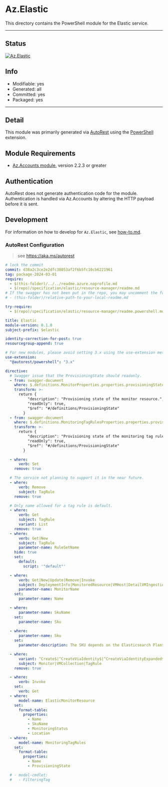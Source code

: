 <!-- region Generated -->
# Az.Elastic
This directory contains the PowerShell module for the Elastic service.

---
## Status
[![Az.Elastic](https://img.shields.io/powershellgallery/v/Az.Elastic.svg?style=flat-square&label=Az.Elastic "Az.Elastic")](https://www.powershellgallery.com/packages/Az.Elastic/)

## Info
- Modifiable: yes
- Generated: all
- Committed: yes
- Packaged: yes

---
## Detail
This module was primarily generated via [AutoRest](https://github.com/Azure/autorest) using the [PowerShell](https://github.com/Azure/autorest.powershell) extension.

## Module Requirements
- [Az.Accounts module](https://www.powershellgallery.com/packages/Az.Accounts/), version 2.2.3 or greater

## Authentication
AutoRest does not generate authentication code for the module. Authentication is handled via Az.Accounts by altering the HTTP payload before it is sent.

## Development
For information on how to develop for `Az.Elastic`, see [how-to.md](how-to.md).
<!-- endregion -->

### AutoRest Configuration
> see https://aka.ms/autorest

``` yaml
# lock the commit
commit: d38a2c3ce2e2dfc38053af2f6b5fc10cb6221961
tag: package-2024-03-01
require:
  - $(this-folder)/../../readme.azure.noprofile.md
  - $(repo)/specification/elastic/resource-manager/readme.md
# If the swagger has not been put in the repo, you may uncomment the following line and refer to it locally
# - (this-folder)/relative-path-to-your-local-readme.md

try-require: 
  - $(repo)/specification/elastic/resource-manager/readme.powershell.md

title: Elastic
module-version: 0.1.0
subject-prefix: $elastic

identity-correction-for-post: true
resourcegroup-append: true

# For new modules, please avoid setting 3.x using the use-extension method and instead, use 4.x as the default option
use-extension:
  "@autorest/powershell": "3.x"

directive:
  # Swagger issue that the ProvisioningState should readonly.
  - from: swagger-document
    where: $.definitions.MonitorProperties.properties.provisioningState
    transform: >-
      return {
          "description": "Provisioning state of the monitor resource.",
          "readOnly": true,
          "$ref": "#/definitions/ProvisioningState"
        }
  - from: swagger-document
    where: $.definitions.MonitoringTagRulesProperties.properties.provisioningState
    transform: >-
      return {
          "description": "Provisioning state of the monitoring tag rules.",
          "readOnly": true,
          "$ref": "#/definitions/ProvisioningState"
        }

  - where:
      verb: Set
    remove: true

  # The service not planning to support it in the near future.
  - where:
      verb: Remove
      subject: TagRule
    remove: true

  # Only name allowed for a tag rule is default.
  - where: 
      verb: Get
      subject: TagRule
      variant: List
    remove: true
  - where:
      verb: Get|New
      subject: TagRule
      parameter-name: RuleSetName
    hide: true
    set:
      default:
        script: '"default"'

  - where:
      verb: Get|New|Update|Remove|Invoke
      subject: DeploymentInfo|MonitoredResource|VMHost|DetailVMIngestion|VMCollection
      parameter-name: MonitorName
    set:
      parameter-name: Name

  - where:
      parameter-name: SkuName
    set:
      parameter-name: Sku
  
  - where:
      parameter-name: Sku
    set:
      parameter-description: The SKU depends on the Elasticsearch Plans available for your account and is a combination of PlanID_Term. \<br>For instance, if the plan ID is "planXYZ" and term is "Yearly", the SKU will be "planXYZ_Yearly". \<br>You may find your eligible plans [here](https://portal.azure.com/#view/Microsoft_Azure_Marketplace/GalleryItemDetailsBladeNopdl/id/elastic.ec-azure-pp/selectionMode~/false/resourceGroupId//resourceGroupLocation//dontDiscardJourney~/false/selectedMenuId/home/launchingContext~/%7B%22galleryItemId%22%3A%22elastic.ec-azure-ppess-consumption-2024%22%2C%22source%22%3A%5B%22GalleryFeaturedMenuItemPart%22%2C%22VirtualizedTileDetails%22%5D%2C%22menuItemId%22%3A%22home%22%2C%22subMenuItemId%22%3A%22Search%20results%22%2C%22telemetryId%22%3A%2262f8ce76-e5e4-4983-9d3e-5c608a0b2bff%22%7D/searchTelemetryId/cca0a8d3-f232-4156-948f-701a5d74a729) or in the online documentation [here](https://azuremarketplace.microsoft.com/en-us/marketplace/apps/elastic.ec-azure-pp) for more details or in case of any issues with the SKU.

  - where:
      variant: ^Create$|^CreateViaIdentity$|^CreateViaIdentityExpanded$|^Update$|^UpdateViaIdentity$|^UpgradeViaIdentityExpanded$
      subject: Monitor|VMCollection|TagRule
    remove: true

  - where:
      verb: Invoke
    set:
      verb: Get
  - where:
      model-name: ElasticMonitorResource
    set:
      format-table:
        properties:
          - Name
          - SkuName
          - MonitoringStatus
          - Location
  - where:
      model-name: MonitoringTagRules
    set:
      format-table:
        properties:
          - Name
          - ProvisioningState

  # - model-cmdlet:
  #   - FilteringTag
```
